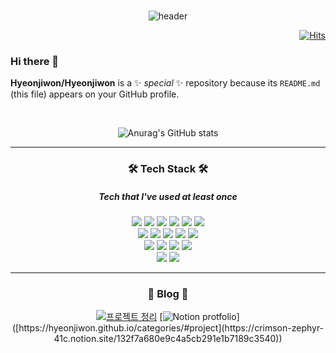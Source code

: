 <br>

<div align = center>
  
![header](https://capsule-render.vercel.app/api?type=soft&color=auto&height=150&section=header&text=Hyeonjiwon&fontSize=70&animation=twinkling)

</div>


<div align=right>
  
[![Hits](https://hits.seeyoufarm.com/api/count/incr/badge.svg?url=https%3A%2F%2Fgithub.com%2FHyeonjiwon&count_bg=%23E7BBFF&title_bg=%23FFD8D8&icon=&icon_color=%23E7E7E7&title=hits&edge_flat=false)](https://hits.seeyoufarm.com)

</div>

### Hi there 👋
**Hyeonjiwon/Hyeonjiwon** is a ✨ _special_ ✨ repository because its `README.md` (this file) appears on your GitHub profile.

<br>

<div align = center>
  
  ![Anurag's GitHub stats](https://github-readme-stats.vercel.app/api?username=Hyeonjiwon&show_icons=true&theme=radical)
  
</div>
 
<hr>

<div align = center>
  <h3> 🛠 Tech Stack 🛠 </h3>

  <h5> Tech that I've used at least once </h5>

  <img src="https://img.shields.io/badge/Python-3776AB?style=flat-square&logo=Python&logoColor=white"/></a>
  <img src="https://img.shields.io/badge/Java-007396?style=flat-square&logo=Java&logoColor=white"/></a>
  <img src="https://img.shields.io/badge/C++-00599C?style=flat-square&logo=C%2B%2B&logoColor=white"/></a>
  <img src="https://img.shields.io/badge/C#-3776AB?style=flat-square&logo=C%#&logoColor=white"/></a>
  <img src="https://img.shields.io/badge/C-A8B9CC?style=flat-square&logo=C&logoColor=white"/></a>
  <img src="https://img.shields.io/badge/R-276DC3?style=flat-square&logo=R&logoColor=white"/></a> 
  <br>
  <img src="https://img.shields.io/badge/HTML-E34F26?style=flat-square&logo=HTML&logoColor=white"/></a>
  <img src="https://img.shields.io/badge/CSS-1572B6?style=flat-square&logo=CSS&logoColor=white"/></a>
  <img src="https://img.shields.io/badge/JavaScript-F7DF1E?style=flat-square&logo=Python&logoColor=white"/></a>
  <img src="https://img.shields.io/badge/Mysql-4479A1?style=flat-square&logo=Mysql&logoColor=white"/></a>
  <img src="https://img.shields.io/badge/Django-092E20?style=flat-square&logo=Django&logoColor=white"/></a>
  <br>
  <img src="https://img.shields.io/badge/Visual Studio Code-007ACC?style=flat-square&logo=Visual Studio Code&logoColor=white"/></a>
  <img src="https://img.shields.io/badge/Visual Studio-5C2D91?style=flat-square&logo=Visual Studio &logoColor=white"/></a>
  <img src="https://img.shields.io/badge/Android Studio-3DDC84?style=flat-square&logo=Android Studio&logoColor=white"/></a>
  <img src="https://img.shields.io/badge/GitHub-181717?style=flat-square&logo=GitHub&logoColor=white"/></a>
  <br>
  <img src="https://img.shields.io/badge/Arduino-00979D?style=flat-square&logo=Arduino&logoColor=white"/></a>
  <img src="https://img.shields.io/badge/Raspberry Pi-A22846?style=flat-square&logo=Raspberry Pi&logoColor=white"/></a>

</div>

<hr>

<h3 align="center"> 🚀 Blog 🚀 </h3>

<div align="center" style="text-align:center">
  
  [![프로젝트 정리](https://hyeonjiwon.github.io/categories/#project/api?name=Hyeonjiwon&tag=프로젝트)](https://hyeonjiwon.github.io/categories/#project)
  [![Notion protfolio]([https://hyeonjiwon.github.io/categories/#project/api?name=Hyeonjiwon&tag=프로젝트](https://crimson-zephyr-41c.notion.site/132f7a680e9c4a5cb291e1b7189c3540))]([https://hyeonjiwon.github.io/categories/#project](https://crimson-zephyr-41c.notion.site/132f7a680e9c4a5cb291e1b7189c3540))
  
</div>
